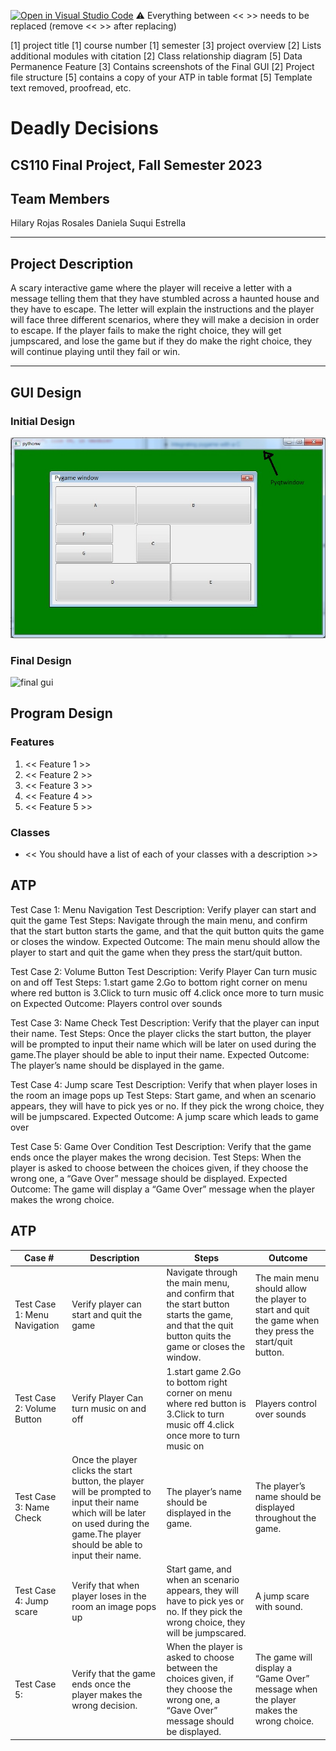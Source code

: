 [![Open in Visual Studio Code](https://classroom.github.com/assets/open-in-vscode-718a45dd9cf7e7f842a935f5ebbe5719a5e09af4491e668f4dbf3b35d5cca122.svg)](https://classroom.github.com/online_ide?assignment_repo_id=12803274&assignment_repo_type=AssignmentRepo)
:warning: Everything between << >> needs to be replaced (remove << >> after replacing)

[1] project title
[1] course number 
[1] semester
[3] project overview
[2] Lists additional modules with citation
[2] Class relationship diagram
[5] Data Permanence Feature
[3] Contains screenshots of the Final GUI
[2] Project file structure
[5] contains a copy of your ATP in table format
[5] Template text removed, proofread, etc.

# Deadly Decisions
## CS110 Final Project, Fall Semester 2023

## Team Members
Hilary Rojas Rosales 
Daniela Suqui Estrella
***

## Project Description
A scary interactive game where the player will receive a letter with a message telling them that they have stumbled across a haunted house and they have to escape. The letter will explain the instructions and the player will face three different scenarios, where they will make a decision in order to escape. If the player fails to make the right choice, they will get jumpscared, and lose the game but if they do make the right choice, they will continue playing until they fail or win.

***    

## GUI Design

### Initial Design

![initial gui](assets/gui.jpg)

### Final Design

![final gui](assets/finalgui.jpg)

## Program Design

### Features

1. << Feature 1 >>
2. << Feature 2 >>
3. << Feature 3 >>
4. << Feature 4 >>
5. << Feature 5 >>

### Classes

- << You should have a list of each of your classes with a description >>

## ATP
Test Case 1: Menu Navigation
Test Description: Verify player can start and quit the game
Test Steps: Navigate through the main menu, and confirm that the start button starts the game, and that the quit button quits the game or closes the window.
Expected Outcome: The main menu should allow the player to start and quit the game when they press the start/quit button.

Test Case 2: Volume Button
Test Description: Verify Player Can turn music on and off
Test Steps:
1.start game
2.Go to bottom right corner on menu where red button is
3.Click to turn music off
4.click once more to turn music on
Expected Outcome: Players control over sounds

Test Case 3: Name Check
Test Description: Verify that the player can input their name.
Test Steps: Once the player clicks the start button, the player will be prompted to input their name which will be later on used during the game.The player should be able to input their name.
Expected Outcome: The player’s name should be displayed in the game.

Test Case 4: Jump scare
Test Description: Verify that when player loses in the room an image pops up
Test Steps: Start game, and when an scenario appears, they will have to pick yes or no. If they pick the wrong choice, they will be jumpscared.
Expected Outcome: A jump scare which leads to game over

Test Case 5: Game Over Condition
Test Description: Verify that the game ends once the player makes the wrong decision.
Test Steps: When the player is asked to choose between the choices given, if they choose the wrong one, a “Gave Over” message should be displayed.
Expected Outcome: The game will display a “Game Over” message when the player makes the wrong choice.

## ATP
| Case #   | Description | Steps | Outcome |
| -------- | ----------- | ----- | ------- |
| Test Case 1: Menu Navigation | Verify player can start and quit the game |  Navigate through the main menu, and confirm that the start button starts the game, and that the quit button quits the game or closes the window.| The main menu should allow the player to start and quit the game when they press the start/quit button. |
| Test Case 2: Volume Button | Verify Player Can turn music on and off | 1.start game 2.Go to bottom right corner on menu where red button is 3.Click to turn music off 4.click once more to turn music on| Players control over sounds |
| Test Case 3: Name Check | Once the player clicks the start button, the player will be prompted to input their name which will be later on used during the game.The player should be able to input their name. | The player’s name should be displayed in the game. | The player’s name should be displayed throughout the game. |
| Test Case 4: Jump scare | Verify that when player loses in the room an image pops up | Start game, and when an scenario appears, they will have to pick yes or no. If they pick the wrong choice, they will be jumpscared.| A jump scare with sound. |
| Test Case 5: | Verify that the game ends once the player makes the wrong decision. | When the player is asked to choose between the choices given, if they choose the wrong one, a “Gave Over” message should be displayed. | The game will display a “Game Over” message when the player makes the wrong choice. |


